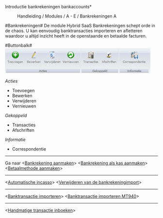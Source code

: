 <properties>
	<page>
		<title>Introductie bankrekeningen</title>
		<description>Introductie bankrekeningen</description>
		<context>bankaccounts*</context>
	</page>
	<menu>
		<position>Handleiding / Modules / A - E / Bankrekeningen </position> 
		<title>Introductie</title>
		<sort>A</sort>
	</menu>
</properties>

#Bankrekeningen#
De module Hybrid SaaS Bankrekeningen schept orde in de chaos. U kan eenvoudig banktransacties importeren en afletteren waardoor u altijd inzicht heeft in de openstaande en betaalde facturen.



#Buttonbalk#
![](images/bankrekening-buttonbalk.JPG)

*Acties*

- Toevoegen
- Bewerken
- Verwijderen
- Vernieuwen

*Gekoppeld*

- Transacties
- Afschriften

*Informatie*

- Correspondentie


----------

Ga naar <[Bankrekening aanmaken]()>
<[Bankrekening als kas aanmaken]()>
<[Betaalmethode aanmaken]()>

----------

<[Automatische incasso](http://hybridsaas.support/pages/handleiding/modules/A-E/bankrekeningen/automatische-incasso)>
<[Verwijderen van de bankrekeningimport](http://hybridsaas.support/pages/handleiding/modules/A-E/bankrekeningen/bankrekening-import-verwijderen)>

----------

<[Banktransactie importeren]()>
<[Banktransactie importeren MT940]()>

----------
<[Handmatige transactie inboeken]()>